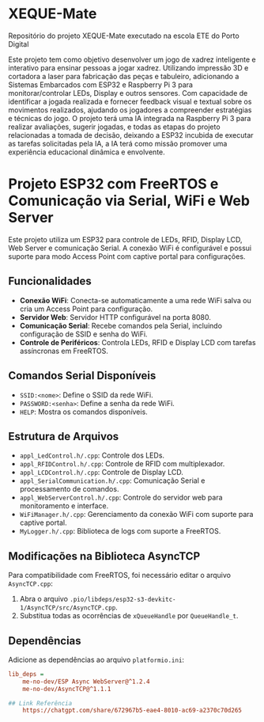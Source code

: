 # XEQUE-Mate
 Repositório do projeto XEQUE-Mate executado na escola ETE do Porto Digital

Este projeto tem como objetivo desenvolver um jogo de xadrez inteligente e interativo para ensinar pessoas a jogar xadrez. Utilizando impressão 3D e cortadora a laser para fabricação das peças e tabuleiro, adicionando a Sistemas Embarcados com ESP32 e Raspberry Pi 3 para monitorar/controlar LEDs, Display e outros sensores. Com capacidade de identificar a jogada realizada e fornecer feedback visual e textual sobre os movimentos realizados, ajudando os jogadores a compreender estratégias e técnicas do jogo. O projeto terá uma IA integrada na Raspberry Pi 3 para realizar avaliações, sugerir jogadas, e todas as etapas do projeto relacionadas a tomada de decisão, deixando a ESP32 incubida de executar as tarefas solicitadas pela IA, a IA terá como missão promover uma experiência educacional dinâmica e envolvente.

# Projeto ESP32 com FreeRTOS e Comunicação via Serial, WiFi e Web Server

Este projeto utiliza um ESP32 para controle de LEDs, RFID, Display LCD, Web Server e comunicação Serial. A conexão WiFi é configurável e possui suporte para modo Access Point com captive portal para configurações.

## Funcionalidades

- **Conexão WiFi**: Conecta-se automaticamente a uma rede WiFi salva ou cria um Access Point para configuração.
- **Servidor Web**: Servidor HTTP configurável na porta 8080.
- **Comunicação Serial**: Recebe comandos pela Serial, incluindo configuração de SSID e senha do WiFi.
- **Controle de Periféricos**: Controla LEDs, RFID e Display LCD com tarefas assíncronas em FreeRTOS.

## Comandos Serial Disponíveis

- `SSID:<nome>`: Define o SSID da rede WiFi.
- `PASSWORD:<senha>`: Define a senha da rede WiFi.
- `HELP`: Mostra os comandos disponíveis.

## Estrutura de Arquivos

- `appl_LedControl.h/.cpp`: Controle dos LEDs.
- `appl_RFIDControl.h/.cpp`: Controle de RFID com multiplexador.
- `appl_LCDControl.h/.cpp`: Controle de Display LCD.
- `appl_SerialCommunication.h/.cpp`: Comunicação Serial e processamento de comandos.
- `appl_WebServerControl.h/.cpp`: Controle do servidor web para monitoramento e interface.
- `WiFiManager.h/.cpp`: Gerenciamento da conexão WiFi com suporte para captive portal.
- `MyLogger.h/.cpp`: Biblioteca de logs com suporte a FreeRTOS.

## Modificações na Biblioteca AsyncTCP

Para compatibilidade com FreeRTOS, foi necessário editar o arquivo `AsyncTCP.cpp`:

1. Abra o arquivo `.pio/libdeps/esp32-s3-devkitc-1/AsyncTCP/src/AsyncTCP.cpp`.
2. Substitua todas as ocorrências de `xQueueHandle` por `QueueHandle_t`.

## Dependências

Adicione as dependências ao arquivo `platformio.ini`:

```ini
lib_deps =
    me-no-dev/ESP Async WebServer@^1.2.4
    me-no-dev/AsyncTCP@^1.1.1

## Link Referência
    https://chatgpt.com/share/672967b5-eae4-8010-ac69-a2370c70d265